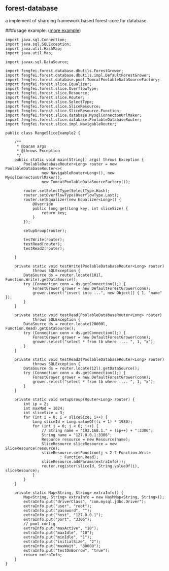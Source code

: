 

## forest-database ##

 a implement of sharding framework based forest-core for database.

###usage example: ([more example](https://github.com/wtt2012/forest/tree/master/forest-database/src/example/java/fengfei/forest/example "more example"))


	import java.sql.Connection;
	import java.sql.SQLException;
	import java.util.HashMap;
	import java.util.Map;
	
	import javax.sql.DataSource;
	
	import fengfei.forest.database.dbutils.ForestGrower;
	import fengfei.forest.database.dbutils.impl.DefaultForestGrower;
	import fengfei.forest.database.pool.TomcatPoolableDataSourceFactory;
	import fengfei.forest.slice.Equalizer;
	import fengfei.forest.slice.OverflowType;
	import fengfei.forest.slice.Resource;
	import fengfei.forest.slice.Router;
	import fengfei.forest.slice.SelectType;
	import fengfei.forest.slice.SliceResource;
	import fengfei.forest.slice.SliceResource.Function;
	import fengfei.forest.slice.database.MysqlConnectonUrlMaker;
	import fengfei.forest.slice.database.PoolableDatabaseRouter;
	import fengfei.forest.slice.impl.NavigableRouter;
	
	public class RangeSliceExample2 {

		/**
		 * @param args
		 * @throws Exception
		 */
		public static void main(String[] args) throws Exception {
			PoolableDatabaseRouter<Long> router = new PoolableDatabaseRouter<>(
					new NavigableRouter<Long>(), new MysqlConnectonUrlMaker(),
					new TomcatPoolableDataSourceFactory());
	
			router.setSelectType(SelectType.Hash);
			router.setOverflowType(OverflowType.Last);
			router.setEqualizer(new Equalizer<Long>() {
				@Override
				public long get(Long key, int sliceSize) {
					return key;
				}
			});
	
			setupGroup(router);
	
			testWrite(router);
			testRead(router);
			testRead2(router);
	
		}
	
		private static void testWrite(PoolableDatabaseRouter<Long> router)
				throws SQLException {
			DataSource ds = router.locate(101l, Function.Write).getDataSource();
			try (Connection conn = ds.getConnection();) {
				ForestGrower grower = new DefaultForestGrower(conn);
				grower.insert("insert into ...", new Object[] { 1, "name" });
			}
		}
	
		private static void testRead(PoolableDatabaseRouter<Long> router)
				throws SQLException {
			DataSource ds = router.locate(20000l, Function.Read).getDataSource();
			try (Connection conn = ds.getConnection();) {
				ForestGrower grower = new DefaultForestGrower(conn);
				grower.select("select * from tb where .... ", 1, "x");
			}
		}
	
		private static void testRead2(PoolableDatabaseRouter<Long> router)
				throws SQLException {
			DataSource ds = router.locate(12l).getDataSource();
			try (Connection conn = ds.getConnection();) {
				ForestGrower grower = new DefaultForestGrower(conn);
				grower.select("select * from tb where .... ", 1, "x");
			}
		}
	
		private static void setupGroup(Router<Long> router) {
			int ip = 2;
			int maxMod = 1024;
			int sliceSize = 3;
			for (int i = 0; i < sliceSize; i++) {
				Long sliceId = Long.valueOf((i + 1) * 1980);
				for (int j = 0; j < 6; j++) {
					// String name = "192.168.1." + (ip++) + ":3306";
					String name = "127.0.0.1:3306";
					Resource resource = new Resource(name);
					SliceResource sliceResource = new SliceResource(resource);
					sliceResource.setFunction(j < 2 ? Function.Write
							: Function.Read);
					sliceResource.addParams(extraInfo());
					router.register(sliceId, String.valueOf(i), sliceResource);
				}
			}
		}
	
		private static Map<String, String> extraInfo() {
			Map<String, String> extraInfo = new HashMap<String, String>();
			extraInfo.put("driverClass", "com.mysql.jdbc.Driver");
			extraInfo.put("user", "root");
			extraInfo.put("password", "");
			extraInfo.put("host", "127.0.0.1");
			extraInfo.put("port", "3306");
			// pool config
			extraInfo.put("maxActive", "10");
			extraInfo.put("maxIdle", "10");
			extraInfo.put("minIdle", "1");
			extraInfo.put("initialSize", "2");
			extraInfo.put("maxWait", "30000");
			extraInfo.put("testOnBorrow", "true");
			return extraInfo;
		}
	}	




